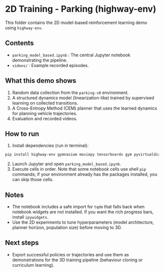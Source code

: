 # 2D Training - Parking (highway-env)

This folder contains the 2D model-based reinforcement learning demo using `highway-env`.

Contents
--------
- `parking_model_based.ipynb` : The central Jupyter notebook demonstrating the pipeline.
- `videos/` : Example recorded episodes.

What this demo shows
--------------------
1. Random data collection from the `parking-v0` environment.
2. A structured dynamics model (linearization-like) trained by supervised learning on collected transitions.
3. A Cross-Entropy Method (CEM) planner that uses the learned dynamics for planning vehicle trajectories.
4. Evaluation and recorded videos.

How to run
----------
1. Install dependencies (run in terminal):

```bash
pip install highway-env gymnasium moviepy tensorboardx gym pyvirtualdisplay tqdm
```

2. Launch Jupyter and open `parking_model_based.ipynb`.
3. Execute cells in order. Note that some notebook cells use shell `pip` commands; if your environment already has the packages installed, you can skip those cells.

Notes
-----
- The notebook includes a safe import for `tqdm` that falls back when notebook widgets are not installed. If you want the rich progress bars, install `ipywidgets`.
- Use the 2D experiments to tune hyperparameters (model architecture, planner horizon, population size) before moving to 3D.

Next steps
----------
- Export successful policies or trajectories and use them as demonstrations for the 3D training pipeline (behaviour cloning or curriculum learning).
